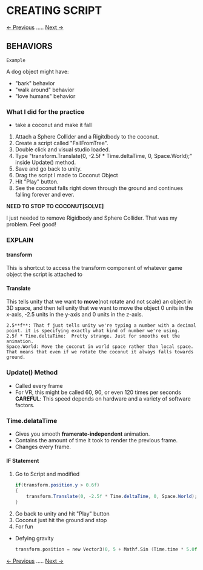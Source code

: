 # CREATING SCRIPT
[<- Previous](README.md) ..... [Next ->](README-3-2.md)
## BEHAVIORS

`Example`

A dog object might have:
* "bark" behavior
* "walk around" behavior
* "love humans" behavior

### What I did for the practice

* take a coconut and make it fall
1. Attach a Sphere Collider and a Rigitdbody to the coconut.
2. Create a script called "FallFromTree".
3. Double click and visual studio loaded.
4. Type "transform.Translate(0, -2.5f * Time.deltaTime, 0, Space.World);" inside Update() method.
5. Save and go back to unity.
6. Drag the script I made to Coconut Object
7. Hit "Play" button.
8. See the coconut falls right down through the ground and continues falling forever and ever.

**NEED TO STOP TO COCONUT[SOLVE]**

I just needed to remove Rigidbody and Sphere Collider. That was my problem. Feel good!


### EXPLAIN

#### transform

This is shortcut to access the transform component of whatever game object the script is attached to

#### Translate

This tells unity that we want to **move**(not rotate and not scale) an object in 3D space, and then tell unity that we want to move the object 0 units in the x-axis, -2.5 units in the y-axis and 0 units in the z-axis.

	2.5**f**: That f just tells unity we're typing a number with a decimal point. it is specifying exactly what kind of number we're using.
	2.5f * Time.deltaTime:  Pretty strange. Just for smooths out the animation.
	Space.World: Move the coconut in world space rather than local space. That means that even if we rotate the coconut it always falls towards ground.

### Update() Method

* Called every frame
* For VR, this might be called 60, 90, or even 120 times per seconds
**CAREFUL**: This speed depends on hardware and a variety of software factors.

### Time.delataTime

* Gives you smooth **framerate-independent** animation.
* Contains the amount of time it took to render the previous frame.
* Changes every frame.

#### IF Statement

1. Go to Script and modified
	```C#
	if(transform.position.y > 0.6f)
	{
		transform.Translate(0, -2.5f * Time.deltaTime, 0, Space.World);
	}
	```
2. Go back to unity and hit "Play" button
3. Coconut just hit the ground and stop
4. For fun
* Defying gravity
	```C
	transform.position = new Vector3(0, 5 + Mathf.Sin (Time.time * 5.0f), 0);
	```
[<- Previous](README.md) ..... [Next ->](README-3-2.md)
